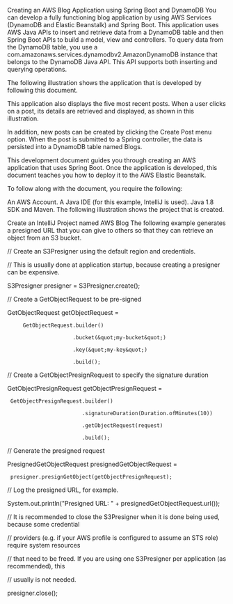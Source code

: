Creating an AWS Blog Application using Spring Boot and DynamoDB
You can develop a fully functioning blog application by using AWS Services (DynamoDB and Elastic Beanstalk) and Spring Boot. This application uses AWS Java APIs to insert and retrieve data from a DynamoDB table and then Spring Boot APIs to build a model, view and controllers. To query data from the DynamoDB table, you use a com.amazonaws.services.dynamodbv2.AmazonDynamoDB instance that belongs to the DynamoDB Java API. This API supports both inserting and querying operations.

The following illustration shows the application that is developed by following this document.



This application also displays the five most recent posts. When a user clicks on a post, its details are retrieved and displayed, as shown in this illustration.



In addition, new posts can be created by clicking the Create Post menu option. When the post is submitted to a Spring controller, the data is persisted into a DynamoDB table named Blogs.



This development document guides you through creating an AWS application that uses Spring Boot. Once the application is developed, this document teaches you how to deploy it to the AWS Elastic Beanstalk.

To follow along with the document, you require the following:

An AWS Account.
A Java IDE (for this example, IntelliJ is used).
Java 1.8 SDK and Maven.
The following illustration shows the project that is created.



Create an IntelliJ Project named AWS Blog
The following example generates a presigned URL that you can give to others so that they can retrieve an object from an S3 bucket.

// Create an S3Presigner using the default region and credentials.

 // This is usually done at application startup, because creating a presigner can be expensive.

 S3Presigner presigner = S3Presigner.create();

 // Create a GetObjectRequest to be pre-signed

 GetObjectRequest getObjectRequest =

         GetObjectRequest.builder()

                         .bucket(&quot;my-bucket&quot;)

                         .key(&quot;my-key&quot;)

                         .build();

 // Create a GetObjectPresignRequest to specify the signature duration

 GetObjectPresignRequest getObjectPresignRequest =

     GetObjectPresignRequest.builder()

                            .signatureDuration(Duration.ofMinutes(10))

                            .getObjectRequest(request)

                            .build();

 // Generate the presigned request

 PresignedGetObjectRequest presignedGetObjectRequest =

     presigner.presignGetObject(getObjectPresignRequest);

 // Log the presigned URL, for example.

 System.out.println(&quot;Presigned URL: &quot; + presignedGetObjectRequest.url());

 // It is recommended to close the S3Presigner when it is done being used, because some credential

 // providers (e.g. if your AWS profile is configured to assume an STS role) require system resources

 // that need to be freed. If you are using one S3Presigner per application (as recommended), this

 // usually is not needed.

 presigner.close();
